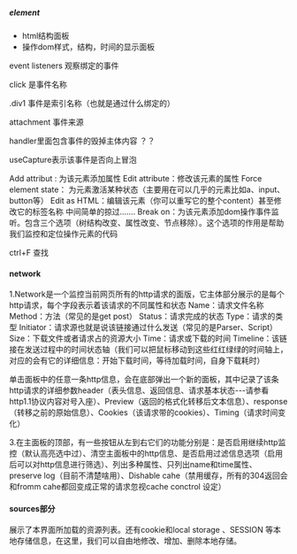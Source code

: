 ##### element 
- html结构面板
- 操作dom样式，结构，时间的显示面板

event listeners 观察绑定的事件

click 是事件名称

.div1 事件是索引名称（也就是通过什么绑定的）

attachment 事件来源 

handler里面包含事件的毁掉主体内容 ？？

useCapture表示该事件是否向上冒泡


Add attribut : 为该元素添加属性
Edit attribute：修改该元素的属性
Force element state： 为元素激活某种状态（主要用在可以几乎的元素比如a、input、button等）
Edit as HTML：编辑该元素（你可以重写它的整个content）甚至修改它的标签名称
中间简单的掠过.......
Break on：为该元素添加dom操作事件监听。包含三个选项（树结构改变、属性改变、节点移除）。这个选项的作用是帮助我们监控和定位操作元素的代码 


ctrl+F 查找 

#### network 
1.Network是一个监控当前网页所有的http请求的面版，它主体部分展示的是每个http请求，每个字段表示着该请求的不同属性和状态 
Name：请求文件名称
Method：方法（常见的是get post）
Status：请求完成的状态
Type：请求的类型
Initiator：请求源也就是说该链接通过什么发送（常见的是Parser、Script）
Size：下载文件或者请求占的资源大小
Time：请求或下载的时间
Timeline：该链接在发送过程中的时间状态轴（我们可以把鼠标移动到这些红红绿绿的时间轴上，对应的会有它的详细信息：开始下载时间，等待加载时间，自身下载耗时）


单击面板中的任意一条http信息，会在底部弹出一个新的面板，其中记录了该条http请求的详细参数header（表头信息、返回信息、请求基本状态---请参看http1.1协议内容对号入座）、Preview（返回的格式化转移后文本信息）、response（转移之前的原始信息）、Cookies（该请求带的cookies）、Timing（请求时间变化）

3.在主面板的顶部，有一些按钮从左到右它们的功能分别是：是否启用继续http监控（默认高亮选中过）、清空主面板中的http信息、是否启用过滤信息选项（启用后可以对http信息进行筛选）、列出多种属性、只列出name和time属性、preserve log（目前不清楚啥用）、Dishable cahe（禁用缓存，所有的304返回会和fromm cahe都回变成正常的请求忽视cache conctrol 设定）


####  sources部分
展示了本界面所加载的资源列表。还有cookie和local storage 、SESSION 等本地存储信息，在这里，我们可以自由地修改、增加、删除本地存储。
